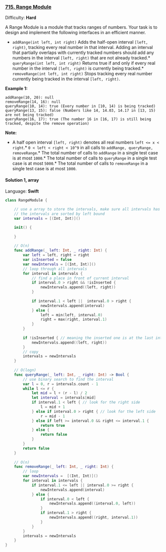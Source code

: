 ### [715\. Range Module](https://leetcode.com/problems/range-module/)

Difficulty: **Hard**


A Range Module is a module that tracks ranges of numbers. Your task is to design and implement the following interfaces in an efficient manner.

*   `addRange(int left, int right)` Adds the half-open interval `[left, right)`, tracking every real number in that interval. Adding an interval that partially overlaps with currently tracked numbers should add any numbers in the interval `[left, right)` that are not already tracked.*   `queryRange(int left, int right)` Returns true if and only if every real number in the interval `[left, right)` is currently being tracked.*   `removeRange(int left, int right)` Stops tracking every real number currently being tracked in the interval `[left, right)`.

**Example 1:**  

```
addRange(10, 20): null
removeRange(14, 16): null
queryRange(10, 14): true (Every number in [10, 14) is being tracked)
queryRange(13, 15): false (Numbers like 14, 14.03, 14.17 in [13, 15) are not being tracked)
queryRange(16, 17): true (The number 16 in [16, 17) is still being tracked, despite the remove operation)
```

**Note:**

*   A half open interval `[left, right)` denotes all real numbers `left <= x < right`.*   `0 < left < right < 10^9` in all calls to `addRange, queryRange, removeRange`.*   The total number of calls to `addRange` in a single test case is at most `1000`.*   The total number of calls to `queryRange` in a single test case is at most `5000`.*   The total number of calls to `removeRange` in a single test case is at most `1000`.

#### Solution 1, array

Language: **Swift**

```swift
class RangeModule {
    
    // use a array to store the intervals, make sure all intervals has no overlaps
    // the intervals are sorted by left bound
    var intervals = [(Int, Int)]()

    init() {
        
    }
    
    // O(n)
    func addRange(_ left: Int, _ right: Int) {
        var left = left, right = right
        var isInserted = false
        var newIntervals = [(Int, Int)]()
        // loop through all intervals
        for interval in intervals {
            // find a place in front of current interval
            if interval.0 > right && !isInserted {
                newIntervals.append((left, right))
            }
            
            if interval.1 < left ||  interval.0 > right {
                newIntervals.append(interval)
            } else {
                left = min(left, interval.0)
                right = max(right, interval.1)
            }
        }
        
        if !isInserted { // meaning the inserted one is at the last interval
            newIntervals.append((left, right))
        }
        // copy
        intervals = newIntervals
    }
    
    // O(logn)
    func queryRange(_ left: Int, _ right: Int) -> Bool {
        // use binary search to find the interval
        var l = 0, r = intervals.count - 1
        while l <= r {
            let mid = l + (r - l) / 2
            let interval = intervals[mid]
            if interval.1 < left { // look for the right side
                l = mid + 1
            } else if interval.0 > right { // look for the left side
                r = mid - 1
            } else if left >= interval.0 && right <= interval.1 {
                return true
            } else {
                return false
            }
        }
        return false
    }
    
    // O(n)
    func removeRange(_ left: Int, _ right: Int) {
        // loop
        var newIntervals =  [(Int, Int)]()
        for interval in intervals {
            if interval.1 <= left || interval.0 >= right {
                newIntervals.append(interval)
            } else {
                if interval.0 < left {
                    newIntervals.append((interval.0, left))
                }
                if interval.1 > right {
                    newIntervals.append((right, interval.1))
                }
            }
        }
        intervals = newIntervals
    }
}
```